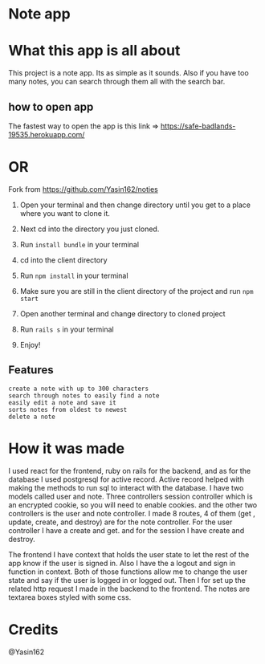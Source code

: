 # Note app

# What this app is all about

This project is a note app. Its as simple as it sounds. Also if you have too many notes, you can search through them all with the search bar.

## how to open app

The fastest way to open the app is this link => https://safe-badlands-19535.herokuapp.com/

# OR

Fork from https://github.com/Yasin162/noties

1. Open your terminal and then change directory until you get to a place where you want to clone it.

2. Next cd into the directory you just cloned.

3. Run `install bundle` in your terminal

4. cd into the client directory

5. Run `npm install` in your terminal

6. Make sure you are still in the client directory of the project and run `npm start`

7. Open another terminal and change directory to cloned project

8. Run `rails s` in your terminal

9. Enjoy!

## Features

    create a note with up to 300 characters
    search through notes to easily find a note
    easily edit a note and save it
    sorts notes from oldest to newest
    delete a note

# How it was made

I used react for the frontend, ruby on rails for the backend, and as for the database I used postgresql for active record. Active record helped with making the methods to run sql to interact with the database. I have two models called user and note. Three controllers session controller which is an encrypted cookie, so you will need to enable cookies. and the other two controllers is the user and note controller. I made 8 routes, 4 of them (get , update, create, and destroy) are for the note controller. For the user controller I have a create and get. and for the session I have create and destroy.

The frontend I have context that holds the user state to let the rest of the app know if the user is signed in. Also I have the a logout and sign in function in context. Both of those functions allow me to change the user state and say if the user is logged in or logged out. Then I for set up the related http request I made in the backend to the frontend. The notes are textarea boxes styled with some css.

# Credits

@Yasin162

